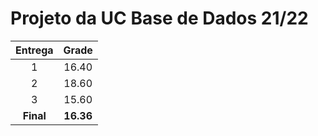 # Projeto da UC Base de Dados 21/22


Entrega  | Grade
:---: | :---:
1  | 16.40 
2  | 18.60
3  | 15.60
**Final** | **16.36**
